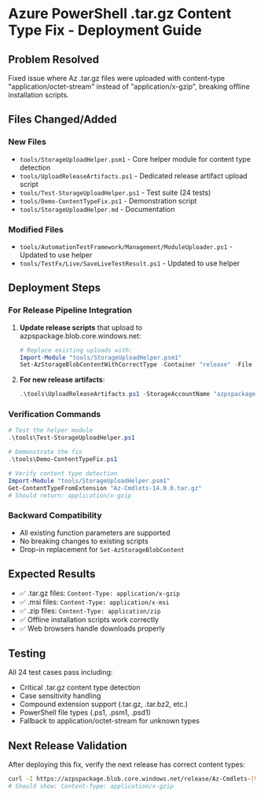 # Azure PowerShell .tar.gz Content Type Fix - Deployment Guide

## Problem Resolved
Fixed issue where Az .tar.gz files were uploaded with content-type "application/octet-stream" instead of "application/x-gzip", breaking offline installation scripts.

## Files Changed/Added

### New Files
- `tools/StorageUploadHelper.psm1` - Core helper module for content type detection
- `tools/UploadReleaseArtifacts.ps1` - Dedicated release artifact upload script  
- `tools/Test-StorageUploadHelper.ps1` - Test suite (24 tests)
- `tools/Demo-ContentTypeFix.ps1` - Demonstration script
- `tools/StorageUploadHelper.md` - Documentation

### Modified Files  
- `tools/AutomationTestFramework/Management/ModuleUploader.ps1` - Updated to use helper
- `tools/TestFx/Live/SaveLiveTestResult.ps1` - Updated to use helper

## Deployment Steps

### For Release Pipeline Integration
1. **Update release scripts** that upload to azpspackage.blob.core.windows.net:
   ```powershell
   # Replace existing uploads with:
   Import-Module "tools/StorageUploadHelper.psm1"
   Set-AzStorageBlobContentWithCorrectType -Container "release" -File "Az-Cmdlets-14.0.0.tar.gz" -Blob "Az-Cmdlets-14.0.0.tar.gz" -Context $context -Force
   ```

2. **For new release artifacts**:
   ```powershell
   .\tools\UploadReleaseArtifacts.ps1 -StorageAccountName "azpspackage" -ContainerName "release" -ResourceGroupName "rg-azps" -LocalPath "artifacts" -FilePattern "*.tar.gz"
   ```

### Verification Commands
```powershell
# Test the helper module
.\tools\Test-StorageUploadHelper.ps1

# Demonstrate the fix  
.\tools\Demo-ContentTypeFix.ps1

# Verify content type detection
Import-Module "tools/StorageUploadHelper.psm1"
Get-ContentTypeFromExtension "Az-Cmdlets-14.0.0.tar.gz"
# Should return: application/x-gzip
```

### Backward Compatibility
- All existing function parameters are supported
- No breaking changes to existing scripts
- Drop-in replacement for `Set-AzStorageBlobContent`

## Expected Results
- ✅ .tar.gz files: `Content-Type: application/x-gzip`  
- ✅ .msi files: `Content-Type: application/x-msi`
- ✅ .zip files: `Content-Type: application/zip`
- ✅ Offline installation scripts work correctly
- ✅ Web browsers handle downloads properly

## Testing
All 24 test cases pass including:
- Critical .tar.gz content type detection
- Case sensitivity handling
- Compound extension support (.tar.gz, .tar.bz2, etc.)
- PowerShell file types (.ps1, .psm1, .psd1)
- Fallback to application/octet-stream for unknown types

## Next Release Validation
After deploying this fix, verify the next release has correct content types:
```bash
curl -I https://azpspackage.blob.core.windows.net/release/Az-Cmdlets-[VERSION].tar.gz
# Should show: Content-Type: application/x-gzip
```